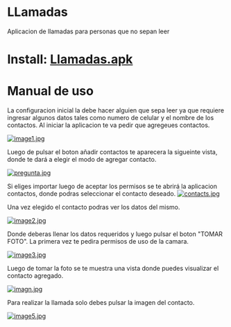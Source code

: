 # LLamadas
Aplicacion de llamadas para personas que no sepan leer

# Install: [Llamadas.apk](https://github.com/SantosRojas/LLamadas/releases/download/v2.0/Llamadas.apk)

# Manual de uso
La configuracion inicial la debe hacer alguien que sepa leer ya que requiere ingresar algunos datos tales como numero de celular y el nombre de los contactos.
Al iniciar la aplicacion te va pedir que  agregeues contactos.

[![image1.jpg](https://i.postimg.cc/nVDPdZhB/image1.jpg)](https://postimg.cc/4nXPdDtx)

Luego de pulsar el boton añadir contactos te aparecera la sigueinte vista, donde te dará a elegir el modo de agregar contacto.

[![pregunta.jpg](https://i.postimg.cc/Jn67vgLF/pregunta.jpg)](https://postimg.cc/zbh1Rx3w)

Si eliges importar luego de aceptar los permisos se te abrirá la aplicacion contactos, donde podras seleccionar el contacto deseado.
[![contacts.jpg](https://i.postimg.cc/66HJVnWM/contacts.jpg)](https://postimg.cc/pyn6R9nj)

Una vez elegido el contacto podras ver los datos del mismo.

[![image2.jpg](https://i.postimg.cc/L6k0pTfs/image2.jpg)](https://postimg.cc/ykdTh0Lq)

Donde deberas llenar los datos requeridos y luego pulsar el boton "TOMAR FOTO". La primera vez te pedira permisos de uso de la camara.

[![image3.jpg](https://i.postimg.cc/NjpJyjdq/image3.jpg)](https://postimg.cc/K13rwxXJ)

Luego de tomar la foto se te muestra una vista donde puedes visualizar el contacto agregado.

[![imagn.jpg](https://i.postimg.cc/Xv050RMZ/imagn.jpg)](https://postimg.cc/rDQs1Ywc)

Para realizar la llamada solo debes pulsar la imagen del contacto.

[![image5.jpg](https://i.postimg.cc/d03WGcf7/image5.jpg)](https://postimg.cc/PLGzk9Th)


